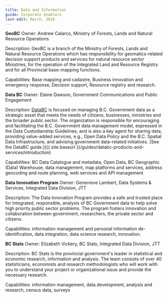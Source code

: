 ```yaml
---
title: Data and Information
guide: Corporate Enablers
last-edit: March, 2018
---
```


**GeoBC** Owner: Andrew Calarco, Ministry of Forests, Lands and Natural Resource Operations 

Description: GeoBC is a branch of the Ministry of Forests, Lands and Natural Resource Operations which has responsibility for geomatics-related decision support products and services for natural resource sector Ministries, for the operation of the Integrated Land and Resource Registry and for all Provincial base-mapping functions. 

Capabilities: Base mapping and cadastre, Business innovation and emergency response, Decision support, Resource registry and research.

**Data BC** Owner: Elaine Dawson, Government Communications and Public Engagement 

Description: [DataBC](https://data.gov.bc.ca/) is focused on managing B.C. Government data as a strategic asset that meets the needs of citizens, businesses, ministries and the broader public sector. The organization is responsible for encouraging and facilitating the B.C. Government data management model, expressed in the Data Custodianship Guidelines, and is also a key agent for sharing data, providing value-added services, e.g., Open Data Policy and the B.C. Spatial Data Infrastructure, and advising government data-related initiatives.  [See the DataBC guide.]({{ site.baseurl }}/guides/databc-products-and-services/introduction)

Capabilities: BC Data Catalogue and metadata, Open Data, BC Geographic (Data) Warehouse, data management, map platforms and services, address geocoding and route planning, web services and API management

**Data Innovation Program** Owner: Genevieve Lambert, Data Systems & Services, Integrated Data Division, JTT 

Description: The Data Innovation Program provides a safe and trusted place for integrated, responsible, analysis of BC Government data to help solve high priority public sector problems.  The program fosters innovation and collaboration between government, researchers, the private sector and citizens.

Capabilities:  information management and personal information de-identification, data integration, data science research, innovation.

**BC Stats** Owner: Elizabeth Vickery, BC Stats, Integrated Data Division, JTT

Description: BC Stats is the provincial government's leader in statistical and economic research, information and analysis.  The team consists of over 40 statisticians, economists and research methodologists who will work with you to understand your project or organizational issue and provide the necessary research.

Capabilities: information management, data development, analysis and research, census data, surveys


